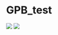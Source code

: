 # GPB_test
<a href="https://codeclimate.com/github/prokuranepal/GPB_test/maintainability"><img src="https://api.codeclimate.com/v1/badges/6cb429a7494ee9a1435d/maintainability" /></a>
<a href="https://codeclimate.com/github/prokuranepal/GPB_test/test_coverage"><img src="https://api.codeclimate.com/v1/badges/6cb429a7494ee9a1435d/test_coverage" /></a>
